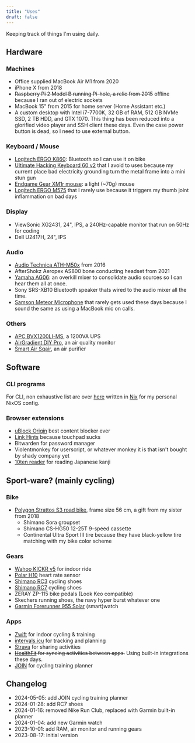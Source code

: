 ```yaml
---
title: "Uses"
draft: false
---
```


Keeping track of things I'm using daily.

## Hardware

### Machines

- Office supplied MacBook Air M1 from 2020
- iPhone X from 2018
- ~~Raspberry Pi 2 Model B running Pi-hole, a relic from 2015~~ offline because I ran out of electric sockets
- MacBook 15" from 2015 for home server (Home Assistant etc.)
- A custom desktop with Intel i7-7700K, 32 GB of RAM, 512 GB NVMe SSD, 2 TB HDD,
  and GTX 1070. This thing has been reduced into a glorified video player
  and SSH client these days. Even the case power button is dead, so I need to
  use external button.

### Keyboard / Mouse

- [Logitech ERGO K860](https://www.logitech.com/en-us/products/keyboards/k860-split-ergonomic.920-009166.html):
  Bluetooth so I can use it on bike
- [Ultimate Hacking Keyboard 60 v2](https://ultimatehackingkeyboard.com/)
  that I avoid to uses because my current place bad electricity grounding
  turn the metal frame into a mini stun gun
- [Endgame Gear XM1r mouse](https://www.endgamegear.com/en-us/xm1r/gaming-mice):
  a light (~70g) mouse
- [Logitech ERGO M575](https://www.logitech.com/en-us/products/mice/m575-ergo-wireless-trackball.910-005869.html)
  that I rarely use because it triggers my thumb joint inflammation on bad days

### Display

- ViewSonic XG2431, 24", IPS, a 240Hz-capable monitor that run on 50Hz for coding
- Dell U2417H, 24", IPS

### Audio

- [Audio Technica ATH-M50x](https://www.audio-technica.com/en-eu/ath-m50x) from 2016
- AfterShokz Aeropex AS800 bone conducting headset from 2021
- [Yamaha AG06](https://ca.yamaha.com/en/products/music_production/interfaces/ag_series/index.html):
  an overkill mixer to consolidate audio sources so I can hear them all at once.
- Sony SRS-XB10 Bluetooth speaker thats wired to the audio mixer all the time.
- [Samson Meteor Microphone](https://samsontech.com/products/microphones/usb-microphones/meteormic/)
  that rarely gets used these days because I sound the same as using a MacBook mic
  on calls.

### Others

- [APC BVX1200LI-MS][ups], a 1200VA UPS
- [AirGradient DIY Pro][airgradient], an air quality monitor
- [Smart Air Sqair][smartair], an air purifier

[ups]: https://www.apc.com/ph/en/product/BVX1200LI-MS/apc-easy-ups-bvx-1200va-230v-avr-universal-sockets/
[airgradient]: https://www.airgradient.com/shop/
[smartair]: https://smartairfilters.com/en/sqair/

## Software

### CLI programs

For CLI, non exhaustive list are over [here](https://github.com/darcien/nixos-config/tree/master/nixos/apps)
written in [Nix](https://nixos.org/manual/nix/stable/language/index.html)
for my personal NixOS config.

### Browser extensions

- [uBlock Origin](https://github.com/gorhill/uBlock) best content blocker ever
- [Link Hints](https://lydell.github.io/LinkHints/) because touchpad sucks
- Bitwarden for password manager
- Violentmonkey for userscript, or whatever monkey it is that isn't bought by shady company yet
- [10ten reader](https://github.com/birchill/10ten-ja-reader) for reading Japanese kanji

## Sport-ware? (mainly cycling)

### Bike
- [Polygon Strattos S3 road bike](https://www.rodalink.com/id/polygon-sepeda-strattos-s3-2017-31073.html),
  frame size 56 cm, a gift from my sister from 2018
  - Shimano Sora groupset
  - Shimano CS-HG50 12-25T 9-speed cassette
  - Continental Ultra Sport III tire because they have black-yellow tire matching with my bike color scheme

### Gears
- [Wahoo KICKR v5](https://www.dcrainmaker.com/2020/08/wahoo-kickr-v5-2020-smart-trainer-in-depth-review.html) for indoor ride
- [Polar H10](https://www.polar.com/en/sensors/h10-heart-rate-sensor) heart rate sensor
- [Shimano RC3][rc3] cycling shoes
- [Shimano RC7][rc7] cycling shoes
- ZERAY ZP-115 bike pedals (Look Keo compatible)
- Skechers running shoes, the navy hyper burst whatever one
- [Garmin Forerunner 955 Solar](https://www.garmin.com/en-US/p/777730) (smart)watch

[rc3]: https://bike.shimano.com/en-EU/product/apparel-accessories/shimano-series-lsg-2022/SH-RC300.html
[rc7]: https://bike.shimano.com/en-EU/product/apparel-accessories/shimano-series-lsg-2022/SH-RC702.html

### Apps
- [Zwift][zwift] for indoor cycling & training
- [intervals.icu][intervals] for tracking and planning
- [Strava][strava] for sharing activities
- ~~[HealthFit][healthfit] for syncing activities between apps.~~
  Using built-in integrations these days.
- [JOIN][join] for cycling training planner

[healthfit]: https://apps.apple.com/us/app/healthfit/id1202650514
[join]: https://join.cc/
[strava]: https://www.strava.com/
[intervals]: https://intervals.icu/
[zwift]: https://www.zwift.com/


## Changelog

- 2024-05-05: add JOIN cycling training planner
- 2024-01-28: add RC7 shoes
- 2024-01-16: removed Nike Run Club, replaced with Garmin built-in planner
- 2024-01-04: add new Garmin watch
- 2023-10-01: add RAM, air monitor and running gears
- 2023-08-17: initial version
